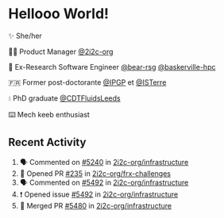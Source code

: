 # Hellooo World!

✨ She/her

👩‍💻 Product Manager [@2i2c-org](https://2i2c.org/)

🐻 Ex-Research Software Engineer [@bear-rsg](https://github.com/bear-rsg) [@baskerville-hpc](https://github.com/baskerville-hpc) 

🇫🇷 Former post-doctorante [@IPGP](https://github.com/IPGP) et [@ISTerre](https://www.isterre.fr/) 

💧 PhD graduate [@CDTFluidsLeeds](https://fluid-dynamics.leeds.ac.uk/) 

⌨️ Mech keeb enthusiast 

## Recent Activity 

<!--START_SECTION:activity-->
1. 🗣 Commented on [#5240](https://github.com/2i2c-org/infrastructure/issues/5240#issuecomment-2636385620) in [2i2c-org/infrastructure](https://github.com/2i2c-org/infrastructure)
2. 💪 Opened PR [#235](https://github.com/2i2c-org/frx-challenges/pull/235) in [2i2c-org/frx-challenges](https://github.com/2i2c-org/frx-challenges)
3. 🗣 Commented on [#5492](https://github.com/2i2c-org/infrastructure/issues/5492#issuecomment-2634169159) in [2i2c-org/infrastructure](https://github.com/2i2c-org/infrastructure)
4. ❗ Opened issue [#5492](https://github.com/2i2c-org/infrastructure/issues/5492) in [2i2c-org/infrastructure](https://github.com/2i2c-org/infrastructure)
5. 🎉 Merged PR [#5480](https://github.com/2i2c-org/infrastructure/pull/5480) in [2i2c-org/infrastructure](https://github.com/2i2c-org/infrastructure)
<!--END_SECTION:activity-->
